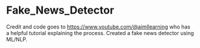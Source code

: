 # Fake_News_Detector
 Credit and code goes to https://www.youtube.com/@aimllearning who has a helpful tutorial explaining the process.
Created a fake news detector using ML/NLP.  
